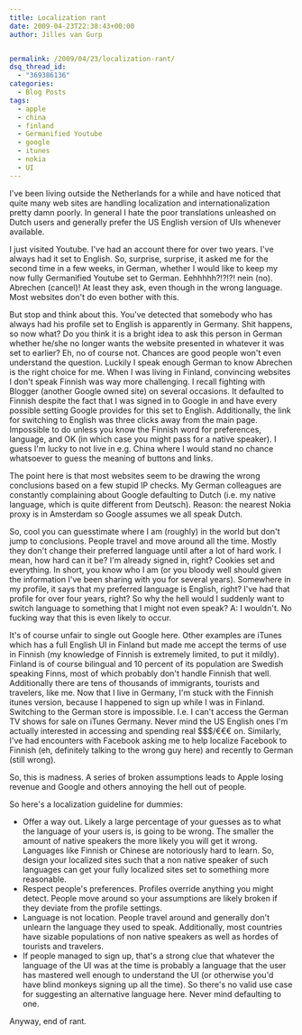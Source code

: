 ```yaml
---
title: Localization rant
date: 2009-04-23T22:38:43+00:00
author: Jilles van Gurp


permalink: /2009/04/23/localization-rant/
dsq_thread_id:
  - "369386136"
categories:
  - Blog Posts
tags:
  - apple
  - china
  - finland
  - Germanified Youtube
  - google
  - itunes
  - nokia
  - UI
---
```

I've been living outside the Netherlands for a while and have noticed that quite many web sites are handling localization and internationalization pretty damn poorly. In general I hate the poor translations unleashed on Dutch users and generally prefer the US English version of UIs whenever available.

I just visited Youtube. I've had an account there for over two years. I've always had it set to English. So, surprise, surprise, it asked me for the second time in a few weeks, in German, whether I would like to keep my now fully Germanified Youtube set to German. Eehhhhh?!?!?! nein (no). Abrechen (cancel)! At least they ask, even though in the wrong language. Most websites don't do even bother with this.

But stop and think about this. You've detected that somebody who has always had his profile set to English is apparently in Germany. Shit happens, so now what? Do you think it is a bright idea to ask this person in German whether he/she no longer wants the website presented in whatever it was set to earlier? Eh, no of course not. Chances are good people won't even understand the question. Luckily I speak enough German to know Abrechen is the right choice for me. When I was living in Finland, convincing websites I don't speak Finnish was way more challenging. I recall fighting with Blogger (another Google owned site) on several occasions. It defaulted to Finnish despite the fact that I was signed in to Google in and have every possible setting Google provides for this set to English. Additionally, the link for switching to English was three clicks away from the main page. Impossible to do unless you know the Finnish word for preferences, language, and OK (in which case you might pass for a native speaker). I guess I'm lucky to not live in e.g. China where I would stand no chance whatsoever to guess the meaning of buttons and links.

The point here is that most websites seem to be drawing the wrong conclusions based on a few stupid IP checks. My German colleagues are constantly complaining about Google defaulting to Dutch (i.e. my native language, which is quite different from Deutsch). Reason: the nearest Nokia proxy is in Amsterdam so Google assumes we all speak Dutch.  

So, cool you can guesstimate where I am (roughly) in the world but don't jump to conclusions. People travel and move around all the time. Mostly they don't change their preferred language until after a lot of hard work. I mean, how hard can it be? I'm already signed in, right? Cookies set and everything. In short, you know who I am (or you bloody well should given the information I've been sharing with you for several years). Somewhere in my profile, it says that my preferred language is English, right? I've had that profile for over four years, right? So why the hell would I suddenly want to switch language to something that I might not even speak? A: I wouldn't. No fucking way that this is even likely to occur.

It's of course unfair to single out Google here. Other examples are iTunes which has a full English UI in Finland but made me accept the terms of use in Finnish (my knowledge of Finnish is extremely limited, to put it mildly). Finland is of course bilingual and 10 percent of its population are Swedish speaking Finns, most of which probably don't handle Finnish that well. Additionally there are tens of thousands of immigrants, tourists and travelers, like me. Now that I live in Germany, I'm stuck with the Finnish itunes version, because I happened to sign up while I was in Finland. Switching to the German store is impossible. I.e. I can't access the German TV shows for sale on iTunes Germany. Never mind the US English ones I'm actually interested in accessing and spending real $$$/€€€ on. Similarly, I've had encounters with Facebook asking me to help localize Facebook to Finnish (eh, definitely talking to the wrong guy here) and recently to German (still wrong).

So, this is madness. A series of broken assumptions leads to Apple losing revenue and Google and others annoying the hell out of people.

So here's a localization guideline for dummies:

- Offer a way out. Likely a large percentage of your guesses as to what the language of your users is, is going to be wrong. The smaller the amount of native speakers the more likely you will get it wrong. Languages like Finnish or Chinese are notoriously hard to learn. So, design your localized sites such that a non native speaker of such languages can get your fully localized sites set to something more reasonable.
- Respect people's preferences. Profiles override anything you might detect. People move around so your assumptions are likely broken if they deviate from the profile settings.
- Language is not location. People travel around and generally don't unlearn the language they used to speak. Additionally, most countries have sizable populations of non native speakers as well as hordes of tourists and travelers.
- If people managed to sign up, that's a strong clue that whatever the language of the UI was at the time is probably a language that the user has mastered well enough to understand the UI (or otherwise you'd have blind monkeys signing up all the time). So there's no valid use case for suggesting an alternative language here. Never mind defaulting to one.

Anyway, end of rant. 
